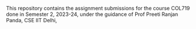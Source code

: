 ﻿
This repository contains the assignment submissions for the course COL719 done in Semester 2, 2023-24, under the guidance of Prof Preeti Ranjan Panda, CSE IIT Delhi, 
